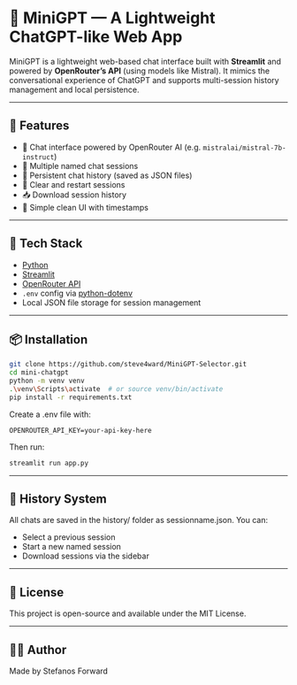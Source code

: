 # 🧠 MiniGPT — A Lightweight ChatGPT-like Web App

MiniGPT is a lightweight web-based chat interface built with **Streamlit** and powered by **OpenRouter’s API** (using models like Mistral). It mimics the conversational experience of ChatGPT and supports multi-session history management and local persistence.

---

## 🚀 Features

- 💬 Chat interface powered by OpenRouter AI (e.g. `mistralai/mistral-7b-instruct`)
- 📁 Multiple named chat sessions
- 💾 Persistent chat history (saved as JSON files)
- 🧹 Clear and restart sessions
- 📥 Download session history
- 🎨 Simple clean UI with timestamps

---

## 🔧 Tech Stack

- [Python](https://www.python.org/)
- [Streamlit](https://streamlit.io/)
- [OpenRouter API](https://openrouter.ai/)
- `.env` config via [python-dotenv](https://pypi.org/project/python-dotenv/)
- Local JSON file storage for session management

---

## 📦 Installation

```bash
git clone https://github.com/steve4ward/MiniGPT-Selector.git
cd mini-chatgpt
python -m venv venv
.\venv\Scripts\activate  # or source venv/bin/activate
pip install -r requirements.txt
```

Create a .env file with:

```env
OPENROUTER_API_KEY=your-api-key-here
```
Then run:

```bash
streamlit run app.py
```

---

## 📂 History System

All chats are saved in the history/ folder as sessionname.json. You can:
- Select a previous session
- Start a new named session
- Download sessions via the sidebar

---

## 📄 License

This project is open-source and available under the MIT License.

---

## 🙋‍♂️ Author

Made by Stefanos Forward
